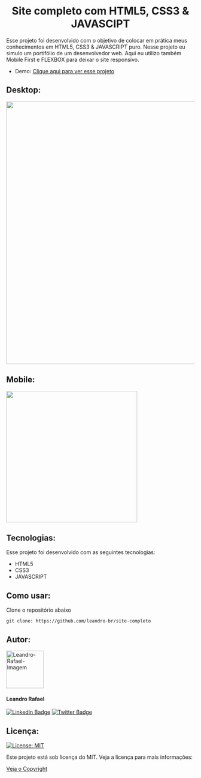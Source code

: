 <div align ="center">

# Site completo com HTML5, CSS3 & JAVASCIPT

</div>

Esse projeto foi desenvolvido com o objetivo de colocar em prática meus conhecimentos em HTML5, CSS3 & JAVASCRIPT puro. Nesse projeto eu simulo um portifólio de um desenvolvedor web. Aqui eu utilizo também Mobile First e FLEXBOX para deixar o site responsivo.

* Demo: [Clique aqui para ver esse projeto](https://leandrorafaeel.github.io/site-completo/)

## Desktop:
<div align="left">
    <img src="assets/media/prints/desktop.png" width="700px">
</div>

## Mobile:
<div align="left">
    <img src="assets/media/prints/mobile.png" width="350px">
</div>

## Tecnologias:
Esse projeto foi desenvolvido com as seguintes tecnologias:

* HTML5
* CSS3
* JAVASCRIPT

## Como usar:
Clone o repositório abaixo

```
git clone: https://github.com/leandro-br/site-completo
```

## Autor: 
<img  border-radius="50%" src="https://avatars.githubusercontent.com/u/86384840?v=4" width="100px" alt="Leandro-Rafael-Imagem"/> 

#### Leandro Rafael

[![Linkedin Badge](https://img.shields.io/badge/-LinkedIn-2867B2?style=flat-square&logo=Linkedin&logoColor=white&link=https://www.linkedin.com/in/leandrorafael-dev/)](https://www.linkedin.com/in/leandrorafael-dev/) [![Twitter Badge](https://img.shields.io/badge/-Twitter-1DA1F2?style=flat-square&Color=1DA1F2&logo=twitter&logoColor=white&link=https://twitter.com/leandrorafaelBR)](https://twitter.com/leandrorafaelBR) 

## Licença:
[![License: MIT](https://img.shields.io/badge/License-MIT-yellow.svg)](https://opensource.org/licenses/MIT)

Este projeto está sob licença do MIT. Veja a licença para mais informações:

[Veja o Copyright](https://github.com/leandrorafaeel/site-completo/blob/master/LICENSE)
